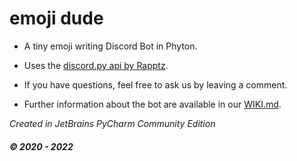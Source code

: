 # emoji dude

- A tiny emoji writing Discord Bot in Phyton.

- Uses the [discord.py api by Rapptz](https://github.com/Rapptz/discord.py).

- If you have questions, feel free to ask us by leaving a comment.

- Further information about the bot are available in our [WIKI.md](https://github.com/RealMuffinTime/emoji-dude/blob/master/WIKI.md).



*Created in JetBrains PyCharm Community Edition*
##### *© 2020 - 2022*
